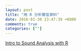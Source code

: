 ```yaml
---
layout: post
title: "用 R 分析聲音資料"
date: 2016-01-30 23:47:39 +0800
comments: true
categories: [""]
---
```


<!-- more -->

[Intro to Sound Analysis with R]

[Intro to Sound Analysis with R]:http://www.r-bloggers.com/intro-to-sound-analysis-with-r/
